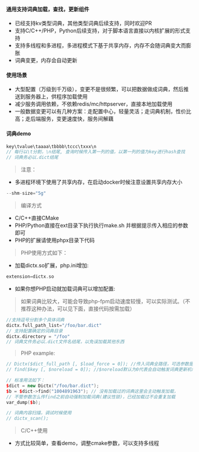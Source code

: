 #### 通用支持词典加载，查找，更新组件
- 已经支持kv类型词典，其他类型词典后续支持，同时欢迎PR
- 支持C/C++/PHP，Python后续支持，对于脚本语言直接以内核扩展的形式支持
- 支持多线程和多进程，多进程模式下基于共享内存，内存不会随词典变大而膨胀
- 词典变更，内存会自动更新

#### 使用场景
- 大型配置（万级到千万级），变更不是很频繁，可以把数据做成词典，然后推送到服务器上，供程序加载使用
- 减少服务调用依赖，不依赖redis/mc/httpserver，直接本地加载使用
- 一般数据变更可以有几种方案：走配置中心，轻量灵活；走词典机制，性价比高；走后端服务，变更速度快，服务间解藕

#### 词典demo
```c
key\tvalue\taaaa\tbbbb\tccc\txxx\n
// 每行以\t分割，\n结尾, 查询时候传入第一列的值，以第一列的值为key进行hash查找
// 词典务必以.dict结尾
```

> 注意：
- 多进程环境下使用了共享内存，在启动docker时候注意设置共享内存大小
```c
--shm-size="5g"
```

> 编译方式
- C/C++直接CMake
- PHP/Python直接在ext目录下执行执行make.sh 并根据提示传入相应的参数即可
- PHP的扩展请使用phpx目录下代码

> PHP使用方式如下：
- 加载dictx.so扩展，php.ini增加: 
```c++
extension=dictx.so
```
- 如果你想PHP启动就加载词典可以增加配置:

> 如果词典比较大，可能会导致php-fpm启动速度较慢，可以实际测试。（不推荐这种办法，可以见下面，直接代码按需加载）
```c++
//支持逗号分割多个具体词典
dictx.full_path_list="/foo/bar.dict"
// 支持配置确定的词典目录
dictx.directory = "/foo"
// 词典文件务必以.dict文件名结尾，以免误加载其他东西
```
> PHP example:
```c++
// Dictx($dict_full_path [, $load_force = 0]); //传入词典全路径，可选参数是否new的时候强制加载词典
// find($key [, $noreload = 0]); //$noreload默认为0代表会自动触发词典更新机制，传1不触发词典更新机制

// 标准用法如下：
$dict = new Dictx("/foo/bar.dict");
$b = $dict->find("1004891963"); // 没有加载过的词典这里会主动触发加载，
// 不管参数怎么传find之前自动强制加载词典(建议性锁)，已经加载过不会重复加载
var_dump($b);

// 词典内容扫描，调试时候使用
// dictx_scan();
```

> C/C++使用
- 方式比较简单，查看demo，调整cmake参数，可以支持多线程
